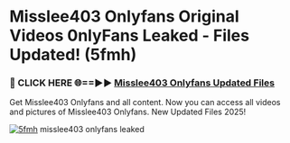 # Misslee403 Onlyfans Original Videos 0nlyFans Leaked - Files Updated! (5fmh)

<h3>🔴 CLICK HERE 🌐==►► <a href="https://tinyurl.com/x26r9saj" rel="nofollow">Misslee403 Onlyfans Updated Files</a></h3>

Get Misslee403 Onlyfans and all content. Now you can access all videos and pictures of Misslee403 Onlyfans. New Updated Files 2025!

[![5fmh](https://i.imgur.com/LkgZPqh.gif)](https://tinyurl.com/x26r9saj)
misslee403 onlyfans leaked